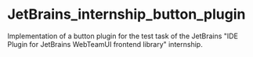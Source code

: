 # JetBrains_internship_button_plugin
Implementation of a button plugin for the test task of the JetBrains "IDE Plugin for JetBrains WebTeamUI frontend library" internship.
